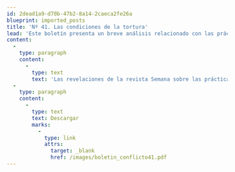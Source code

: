 ```yaml
---
id: 2dead1a9-d70b-47b2-8a14-2caeca2fe26a
blueprint: imported_posts
title: 'Nº 41. Las condiciones de la tortura'
lead: 'Este boletín presenta un breve análisis relacionado con las prácticas de maltrato y abusos sexuales a las que fueron sometidos soldados regulares del Batallón Patriotas de la Brigada VI a comienzos del 2006. Partiendo de las revelaciones hechas por la revista Semana sobre el hecho, el documento plantea una discusión de talante jurídico a partir de cuestionamientos como: ¿Cuáles son las condiciones al interior del Ejército que permiten que ocurran esos casos? ¿Cuáles son las condiciones para que esos hechos constituyan casos de tortura? Y por último: ¿Quién debe cargar con la responsabilidad?'
content:
  -
    type: paragraph
    content:
      -
        type: text
        text: 'Las revelaciones de la revista Semana sobre las prácticas a las que fueron sometidos soldados del Batallón Patriotas no dejan de hacer olas: ¿Cuáles son las condiciones al interior del Ejército que permiten que ocurran esos casos? ¿Cuáles son las condiciones para que esos casos constituyan casos de tortura? Y por último: ¿Quién debe cargar con la responsabilidad? En cualquier caso, la coherencia entre el mensaje de condena de esas prácticas y la realidad de las reformas es vital. No sólo para la opinión, sino también para el Ejército.'
  -
    type: paragraph
    content:
      -
        type: text
        text: Descargar
        marks:
          -
            type: link
            attrs:
              target: _blank
              href: /images/boletin_conflicto41.pdf
---
```


